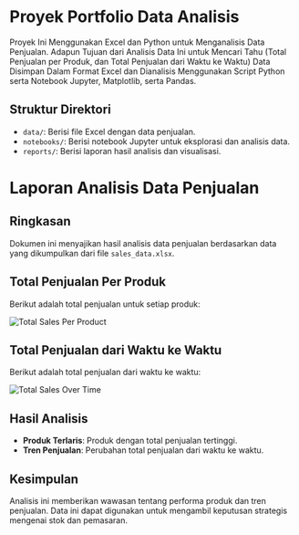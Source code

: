 # Proyek Portfolio Data Analisis

Proyek Ini Menggunakan Excel dan Python untuk Menganalisis Data Penjualan. Adapun Tujuan dari Analisis Data Ini untuk Mencari Tahu (Total Penjualan per Produk, dan Total Penjualan dari Waktu ke Waktu) Data Disimpan Dalam Format Excel dan Dianalisis Menggunakan Script Python serta Notebook Jupyter, Matplotlib, serta Pandas.

## Struktur Direktori

- `data/`: Berisi file Excel dengan data penjualan.
- `notebooks/`: Berisi notebook Jupyter untuk eksplorasi dan analisis data.
- `reports/`: Berisi laporan hasil analisis dan visualisasi.

# Laporan Analisis Data Penjualan

## Ringkasan

Dokumen ini menyajikan hasil analisis data penjualan berdasarkan data yang dikumpulkan dari file `sales_data.xlsx`.

## Total Penjualan Per Produk

Berikut adalah total penjualan untuk setiap produk:

![Total Sales Per Product](total_sales_per_product.png)

## Total Penjualan dari Waktu ke Waktu

Berikut adalah total penjualan dari waktu ke waktu:

![Total Sales Over Time](total_sales_over_time.png)

## Hasil Analisis

- **Produk Terlaris**: Produk dengan total penjualan tertinggi.
- **Tren Penjualan**: Perubahan total penjualan dari waktu ke waktu.

## Kesimpulan

Analisis ini memberikan wawasan tentang performa produk dan tren penjualan. Data ini dapat digunakan untuk mengambil keputusan strategis mengenai stok dan pemasaran.
